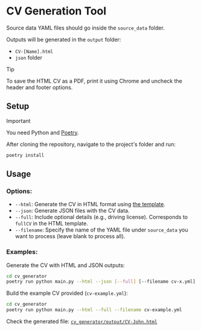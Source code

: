 # CV Generation Tool

Source data YAML files should go inside the `source_data` folder.

Outputs will be generated in the `output` folder:

- `CV-[Name].html`
- `json` folder

> [!TIP]
> To save the HTML CV as a PDF, print it using Chrome and uncheck the header and footer options.

## Setup

> [!IMPORTANT]
> You need Python and [Poetry](https://python-poetry.org/docs/#installation).

After cloning the repository, navigate to the project's folder and run:

```bash
poetry install
```

## Usage

### Options:

- `--html`: Generate the CV in HTML format using [the template](cv_generator/assets/template.html).
- `--json`: Generate JSON files with the CV data.
- `--full`: Include optional details (e.g., driving license). Corresponds to `fullCV` in the HTML template.
- `--filename`: Specify the name of the YAML file under `source_data` you want to process (leave blank to process all).

### Examples:

Generate the CV with HTML and JSON outputs:

```bash
cd cv_generator
poetry run python main.py --html --json [--full] [--filename cv-x.yml]
```

Build the example CV provided (`cv-example.yml`):

```bash
cd cv_generator
poetry run python main.py --html --full --filename cv-example.yml
```

Check the generated file: [`cv_generator/output/CV-John.html`](cv_generator/output/CV-John.html)
